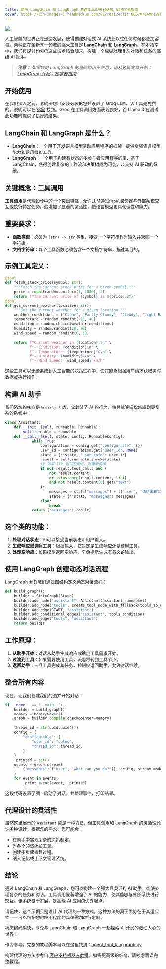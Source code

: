 ```yaml
---
title: 使用 LangChain 和 LangGraph 构建工具调用对话式 AI初学者指南
cover: https://cdn-images-1.readmedium.com/v2/resize:fit:800/0*eAMheVFEIJPOO72B
---
```



![](https://cdn-images-1.readmedium.com/v2/resize:fit:800/0*eAMheVFEIJPOO72B)

人工智能的世界正在迅速发展，使得创建对话式 AI 系统比以往任何时候都更加容易。两种正在革新这一领域的强大工具是 **LangChain** 和 **LangGraph**。在本指南中，我们将探讨如何将这些技术结合起来，构建一个能够处理复杂对话和任务的高级 AI 助手。

> ***注意：*** *如果您对 LangGraph 的基础知识不熟悉，请从这篇文章开始：[LangGraph 介绍：初学者指南](https://readmedium.com/introduction-to-langgraph-a-beginners-guide-14f9be027141).*

## 开始使用

在我们深入之前，请确保您已安装必要的包并设置了 Groq LLM，该工具是免费的。说明可以在 [这里](https://python.langchain.com/v0.2/docs/integrations/chat/groq/) 找到。Groq 在工具调用方面表现良好，而 Llama 3 在测试此功能时提供了良好的结果。

## LangChain 和 LangGraph 是什么？

* **LangChain**：一个用于开发语言模型驱动应用程序的框架，提供增强语言模型能力和易用性的工具。
* **LangGraph**：一个用于构建有状态的多参与者应用程序的库，基于 LangChain，使得创建复杂的工作流和决策树成为可能，以支持 AI 驱动的系统。

## 关键概念：工具调用

**工具调用**是代理设计中的一个突出特性，允许LLM通过`@tool`装饰器与外部系统交互或执行特定任务。这增加了显著的灵活性，使语言模型更具代理性和能力。

## 重要要求：

* **函数类型**：必须为 `(str) -> str` 类型，接受一个字符串作为输入并返回一个字符串。
* **文档字符串**：每个工具函数必须包含一个文档字符串，描述其目的。

## 示例工具定义：

```python
@tool
def fetch_stock_price(symbol: str):
    """Fetch the current stock price for a given symbol."""
    price = round(random.uniform(1, 1000), 2)
    return f"The current price of {symbol} is ${price:.2f}"
@tool
def get_current_weather(location: str):
    """Get the current weather for a given location."""
    weather_conditions = ["Clear", "Partly Cloudy", "Cloudy", "Light Rain", "Heavy Rain", "Thunderstorm", "Snow", "Fog"]
    temperature = random.randint(-10, 40)
    condition = random.choice(weather_conditions)
    humidity = random.randint(30, 90)
    wind_speed = random.randint(0, 30)
    
    return f"Current weather in {location}:\n" \
           f"- Condition: {condition}\n" \
           f"- Temperature: {temperature}°C\n" \
           f"- Humidity: {humidity}%\n" \
           f"- Wind Speed: {wind_speed} km/h"
```
这些工具可以无缝集成到人工智能的决策过程中，使其能够根据用户请求获取实时数据或执行操作。

## 构建 AI 助手

我们系统的核心是 `Assistant` 类，它封装了 AI 的行为，使其能够轻松集成到更复杂的系统中：

```python
class Assistant:
    def __init__(self, runnable: Runnable):
        self.runnable = runnable
    def __call__(self, state, config: RunnableConfig):
            while True:
                configuration = config.get("configurable", {})
                user_id = configuration.get("user_id", None)
                state = {**state, "user_info": user_id}
                result = self.runnable.invoke(state)
                ## 如果 LLM 返回空响应，则重新提示
                if not result.tool_calls and (
                    not result.content
                    or isinstance(result.content, list)
                    and not result.content[0].get("text")
                ):
                    messages = state["messages"] + [("user", "请给出真实的输出。")]
                    state = {**state, "messages": messages}
                else:
                    break
            return {"messages": result}
```

## 这个类的功能：

1. **处理对话状态**：AI可以接受当前状态和用户输入。
2. **生成响应或调用工具**：根据输入，它决定是生成响应还是使用工具。
3. **处理空响应**：如果模型返回空响应，它会提示生成有意义的输出。

## 使用 LangGraph 创建动态对话流程

LangGraph 允许我们通过图结构定义动态对话流程：

```python
def build_graph():
    builder = StateGraph(State)
    builder.add_node("assistant", Assistant(assistant_runnable))
    builder.add_node("tools", create_tool_node_with_fallback(tools_to_use))
    builder.add_edge(START, "assistant")
    builder.add_conditional_edges("assistant", tools_condition)
    builder.add_edge("tools", "assistant")
    return builder
```

## 工作原理：

1. **从助手开始**：对话从助手生成响应或确定工具需求开始。
2. **过渡到工具**：如果需要使用工具，流程将转到工具节点。
3. **返回助手**：一旦工具完成其任务，控制权返回助手，允许对话继续。

## 整合所有内容

现在，让我们创建我们的图并开始对话：

```python
if __name__ == "__main__":
    builder = build_graph()
    memory = MemorySaver()
    graph = builder.compile(checkpointer=memory)
    
    thread_id = str(uuid.uuid4())
    config = {
        "configurable": {
            "user_id": "cplog",
            "thread_id": thread_id,
        }
    }
    _printed = set()
    events = graph.stream(
        {"messages": ("user", 'what can you do?')}, config, stream_mode="values"
    )
    for event in events:
        _print_event(event, _printed)
```
这段代码设置了图，启动了对话，并处理事件，打印结果。

## 代理设计的灵活性

虽然这里展示的 `Assistant` 类是一种方法，但工具调用和 LangGraph 的灵活性允许多种设计。根据您的需求，您可能会：

* 在助手中实现复杂的决策制定。
* 为各个领域添加工具。
* 创建多步骤推理过程。
* 纳入记忆或上下文管理系统。

## 结论

通过 LangChain 和 LangGraph，您可以构建一个强大且灵活的 AI 助手，能够处理复杂的任务和对话。工具调用显著增强了 AI 的能力，使其能够与外部系统进行交互。该系统易于扩展，是高级 AI 应用的优秀起点。

请记住，这个示例只是设计 AI 代理的一种方式。这种方法的真正优势在于其适应性——可以根据您的应用程序的具体需求进行定制。

祝您编码愉快，享受与 LangChain 和 LangGraph 一起探索 AI 开发的激动人心的世界！

作为参考，完整的教程脚本可以在这里找到：[agent\_tool\_langgraph.py](https://github.com/cplog/awesome_agent_builder/blob/main/langchain_tutorials/1_agent_tool_langgraph.md)

构建代理的方法参考自 [客户支持机器人教程](https://langchain-ai.github.io/langgraph/tutorials/customer-support/customer-support/)。如需更高级的结构，请考虑阅读完整教程。